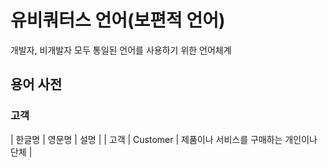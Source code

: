# 유비쿼터스 언어(보편적 언어)
개발자, 비개발자 모두 통일된 언어를 사용하기 위한 언어체계

## 용어 사전
### 고객
| 한글명 | 영문명 | 설명 |
| 고객 | Customer | 제품이나 서비스를 구매하는 개인이나 단체 |
